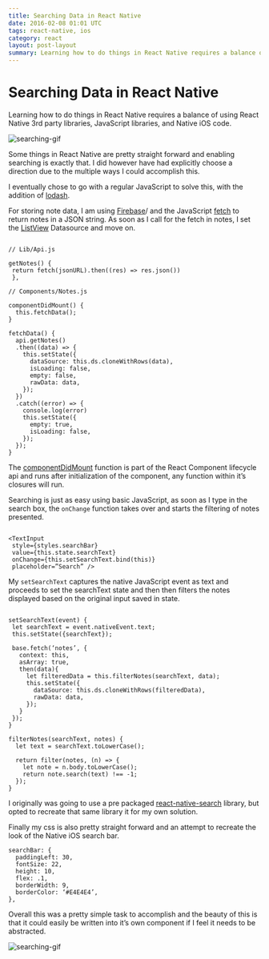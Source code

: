 ```yaml
---
title: Searching Data in React Native
date: 2016-02-08 01:01 UTC
tags: react-native, ios
category: react
layout: post-layout
summary: Learning how to do things in React Native requires a balance of using React Native 3rd party libraries, JavaScript libraries, and Native iOS code. 
---
```

# Searching Data in React Native

Learning how to do things in React Native requires a balance of using React Native 3rd party libraries, JavaScript libraries, and Native iOS code. 

![searching-gif](http://i.imgur.com/Bz5i5Mnm.gif)

Some things in React Native are pretty straight forward and enabling searching is exactly that. I did however have had explicitly choose a direction due to the multiple ways I could accomplish this.


I eventually chose to go with a regular JavaScript to solve this, with the addition of [lodash](https://lodash.com/).

For storing note data, I am using [Firebase](https://www.firebase.com)/ and the JavaScript [fetch](https://developer.mozilla.org/en-US/docs/Web/API/Fetch_API) to return notes in a JSON string. As soon as I call for the fetch in notes, I set the [ListView](https://facebook.github.io/react-native/docs/listview.html) Datasource and move on.

```

// Lib/Api.js

getNotes() {
 return fetch(jsonURL).then((res) => res.json())
 },

// Components/Notes.js

componentDidMount() {
  this.fetchData();
}

fetchData() {
  api.getNotes()
  .then((data) => {
    this.setState({
      dataSource: this.ds.cloneWithRows(data),
      isLoading: false,
      empty: false,
      rawData: data,
    });
  })
  .catch((error) => {
    console.log(error)
    this.setState({
      empty: true,
      isLoading: false,
    });
  });
}

```

The [componentDidMount](https://facebook.github.io/react/docs/component-specs.html) function is part of the React Component lifecycle api and runs after initialization of the component, any function within it’s closures will run.

Searching is just as easy using basic JavaScript, as soon as I type in the search box, the `onChange` function takes over and starts the filtering of notes presented.

```

<TextInput
 style={styles.searchBar}
 value={this.state.searchText}
 onChange={this.setSearchText.bind(this)}
 placeholder=”Search” />

```

My `setSearchText` captures the native JavaScript event as text and proceeds to set the searchText state and then then filters the notes displayed based on the original input saved in state. 

```

setSearchText(event) {
 let searchText = event.nativeEvent.text;
 this.setState({searchText});

 base.fetch(‘notes’, {
   context: this,
   asArray: true,
   then(data){
     let filteredData = this.filterNotes(searchText, data);
     this.setState({
       dataSource: this.ds.cloneWithRows(filteredData),
       rawData: data,
     });
   }
 });
}

filterNotes(searchText, notes) {
  let text = searchText.toLowerCase();

  return filter(notes, (n) => {
    let note = n.body.toLowerCase();
    return note.search(text) !== -1;
  });
}

```

I originally was going to use a pre packaged [react-native-search](https://www.npmjs.com/package/react-native-search) library, but opted to recreate that same library it for my own solution.

Finally my css is also pretty straight forward and an attempt to recreate the look of the Native iOS search bar. 

```
searchBar: {
  paddingLeft: 30,
  fontSize: 22,
  height: 10,
  flex: .1,
  borderWidth: 9,
  borderColor: ‘#E4E4E4’,
},

```

Overall this was a pretty simple task to accomplish and the beauty of this is that it could easily be written into it’s own component if I feel it needs to be abstracted.

![searching-gif](http://i.imgur.com/Bz5i5Mn.gif)

